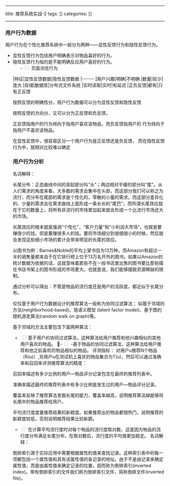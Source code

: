
--- 
title:  推荐系统实战-2 
tags: []
categories: [] 

---
### 用户行为数据

用户行为在个性化推荐系统中一般分为两种——显性反馈行为和隐性反馈行为。
- 显性反馈行为包括用户明确表示对物品喜好的行为。<li>隐性反馈行为指的是不能明确反应用户喜好的行为。 
  <ul>- <input type="checkbox" class="task-list-item-checkbox" disabled> 页面浏览行为
|特征|显性反馈数据|隐性反馈数据
|------
|用户兴趣|明确|不明确
|数量|较少|庞大
|存储|数据库|分布式文件系统
|实时读取|实时|有延迟
|正负反馈|都有|只有正反馈

按照反馈的明确性分，用户行为数据可以分为显性反馈和隐性反馈

按照反馈的方向分，又可以分为正反馈和负反馈。

正反馈指用户的行为倾向于指用户喜欢该物品，而负反馈指用户的 行为倾向于指用户不喜欢该物品。

在显性反馈中，很容易区分一个用户行为是正反馈还是负反馈， 而在隐性反馈行为中，就相对比较难以确定

### 用户行为分析

名词解释：

>  
 长尾分布：正态曲线中间的突起部分叫“头”；两边相对平缓的部分叫“尾”。从人们需求的角度来看，大多数的需求会集中在头部，而这部分我们可以称之为流行，而分布在尾部的需求是个性化的，零散的小量的需求。而这部分差异化的、少量的需求会在需求曲线上面形成一条长长的“尾巴”，而所谓长尾效应就在于它的数量上，将所有非流行的市场累加起来就会形成一个比流行市场还大的市场。 


长尾效应的根本就是强调“个性化”，“客户力量”和“小利润大市场”，也就是要赚很少的钱，但是要赚很多人的钱。要将市场细分到很细很小的时候，然后就会发现这些细小市场的累计会带来明显的长尾的效应。

以图书为例：Barnes&amp;Noble的平均上架书目为13万种。而Amazon有超过一半的销售量都来自于在它排行榜上位于13万名开外的图书。如果以Amazon的统计数据为依据的话，这就意味着那些不在一般书店里出售的图书要比那些摆在书店书架上的图书形成的市场更大。也就是说，我们能够摆脱资源稀缺的限制。

通过分析可以得出：不管是物品的流行度还是用户的活跃度，都近似于长尾分布。

仅仅基于用户行为数据设计的推荐算法一般称为协同过滤算法： 如基于邻域的方法(neighborhood-based)、隐语义模型 (latent factor model)、基于图的随机游走算法(random walk on graph)等。

基于邻域的方法主要包含下面两种算法：
- <input type="checkbox" class="task-list-item-checkbox" disabled> 基于用户的协同过滤算法，这种算法给用户推荐和他兴趣相似的其他用户喜欢的物品。 - <input type="checkbox" class="task-list-item-checkbox" disabled> -基于物品的协同过滤算法，这种算法给用户推荐和他之前喜欢的物品相似的物品。
评测指标： 对用户u推荐N个物品（R(u)）,另用户u在测试机上喜欢的物品集合为T(u)，然后可以通过准确率和召回率评测推荐算法的精度：

召回率描述有多少比例的用户—物品评分记录包含在最终的推荐列表中。

准确率描述最终的推荐列表中有多少比例是发生过的用户—物品评分记录。

覆盖率反映了推荐算法发掘长尾的能力，覆盖率越高，说明推荐算法越能够将长尾中的物品推荐给用户。

平均流行度度量推荐结果的新颖度。如果推荐出的物品都很热门，说明推荐的新颖度较低，否则说明推荐结果比较新颖。
- <input type="checkbox" class="task-list-item-checkbox" disabled> 在计算平均流行度时对每个物品的流行度取对数，这是因为物品的流行度分布满足长尾分布，在取对数后，流行度的平均值更加稳定。
名词解释：

>  
 倒排索引源于实际应用中需要根据属性的值来查找记录。这种索引表中的每一项都包括一个属性值和具有该属性值的各记录的地址。由于不是由记录来确定属性值，而是由属性值来确定记录的位置，因而称为倒排索引(inverted index)。带有倒排索引的文件我们称为倒排索引文件，简称倒排文件(inverted file)。 


